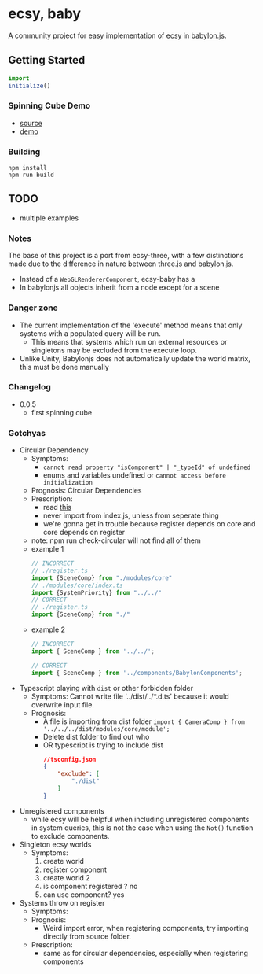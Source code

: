 # ecsy, baby
A community project for easy implementation of [ecsy](https://ecsy.io/) in [babylon.js](https://www.babylonjs.com/).

## Getting Started

```js
import 
initialize()
```
### Spinning Cube Demo
- [source](examples/spinning-cube/src/index.ts)
- [demo](https://mrchantey.github.io/ecsy-baby/examples/spinning-cube)

### Building

```
npm install
npm run build
```


## TODO
- multiple examples

### Notes
The base of this project is a port from ecsy-three, with a few distinctions made due to the difference in nature between three.js and babylon.js.
- Instead of a `WebGLRendererComponent`, ecsy-baby has a 
- In babylonjs all objects inherit from a node except for a scene

### Danger zone
- The current implementation of the 'execute' method means that only systems with a populated query will be run.
	- This means that systems which run on external resources or singletons may be excluded from the execute loop.
- Unlike Unity, Babylonjs does not automatically update the world matrix, this must be done manually

### Changelog

- 0.0.5
	- first spinning cube

### Gotchyas

- Circular Dependency
	- Symptoms:
		- `cannot read property "isComponent" | "_typeId" of undefined` 
		- enums and variables undefined or `cannot access before initialization`
	- Prognosis: Circular Dependencies
	- Prescription: 
		- read [this](//https://spin.atomicobject.com/2018/06/25/circular-dependencies-javascript/) 
		- never import from index.js, unless from seperate thing
		- we're gonna get in trouble because register depends on core and core depends on register
	- note: npm run check-circular will not find all of them
	- example 1
		```ts
		// INCORRECT
		// ./register.ts
		import {SceneComp} from "./modules/core"
		// ./modules/core/index.ts
		import {SystemPriority} from "../../"
		// CORRECT
		// ./register.ts
		import {SceneComp} from "./"
		```
	- example 2
		```ts
		// INCORRECT
		import { SceneComp } from '../../';
		
		// CORRECT
		import { SceneComp } from '../components/BabylonComponents';
		```
- Typescript playing with `dist` or other forbidden folder 
	- Symptoms: Cannot write file '../dist/../*.d.ts' because it would overwrite input file.
	- Prognosis: 
		- A file is importing from dist folder
			`import { CameraComp } from '../../../dist/modules/core/module';`
		- Delete dist folder to find out who
		- OR typescript is trying to include dist
			```json
			//tsconfig.json
			{
				"exclude": [
					"./dist"
				]
			}
			```
- Unregistered components
	- while ecsy will be helpful when including unregistered components in system queries, this is not the case when using the `Not()` function to exclude components.
- Singleton ecsy worlds
	- Symptoms: 
		1. create world
		2. register component
		3. create world 2
		4. is component registered ? no
		5. can use component? yes
- Systems throw on register
	- Symptoms: 
	- Prognosis:
		- Weird import error, when registering components, try importing directly from source folder.
	- Prescription:
		- same as for circular dependencies, especially when registering components